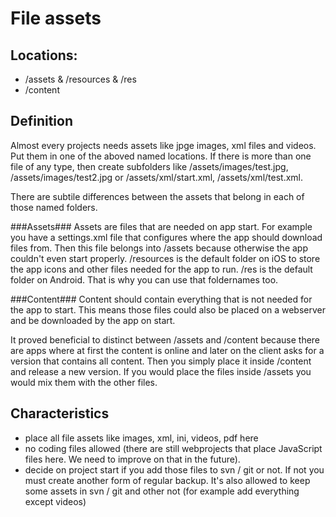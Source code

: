 # File assets

## Locations: ##
- /assets & /resources & /res
- /content


## Definition ##
Almost every projects needs assets like jpge images, xml files and videos.
Put them in one of the aboved named locations.
If there is more than one file of any type, then create subfolders like
/assets/images/test.jpg, /assets/images/test2.jpg or /assets/xml/start.xml, /assets/xml/test.xml. 

There are subtile differences between the assets that belong in each of those named folders.

###Assets###
Assets are files that are needed on app start.
For example you have a settings.xml file that configures where the app should download files from. Then this file belongs into /assets because otherwise the app couldn't even start properly. /resources is the default folder on iOS to store the app icons and other files needed for the app to run. /res is the default folder on Android. That is why you can use that foldernames too.

###Content###
Content should contain everything that is not needed for the app to start.
This means those files could also be placed on a webserver and be downloaded by the app on start.

It proved beneficial to distinct between /assets and /content
because there are apps where at first the content is online and later on the client asks for a version that contains all content. Then you simply place it inside /content and release a new version. If you would place the files inside /assets you would mix them with the other files.


## Characteristics ##

- place all file assets like images, xml, ini, videos, pdf here
- no coding files allowed (there are still webprojects that place JavaScript files here. We need to improve on that in the future).
- decide on project start if you add those files to svn / git or not.
If not you must create another form of regular backup. It's also allowed to keep some assets in svn / git and other not (for example add everything except videos)


